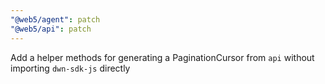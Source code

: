 ```yaml
---
"@web5/agent": patch
"@web5/api": patch
---
```


Add a helper methods for generating a PaginationCursor from `api` without importing `dwn-sdk-js` directly
